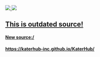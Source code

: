 <div align="left">
  <a href="https://katerhub-inc.github.io/KaterHub/main.lua" target="_blank"><img src="https://img.shields.io/badge/Updated-Source-green">  
  <a href="https://discord.gg/gv8TGUxDzU" target="_blank"><img src="https://img.shields.io/discord/1095027366327234685?logo=discord&label=Join%20our%20Discord!&color=ba34eb">  
  <h2>This is outdated source!</h2>
    <h4>New source:/</h4>
    <h4>https://katerhub-inc.github.io/KaterHub/</h4>
  </img></a>
</div>
